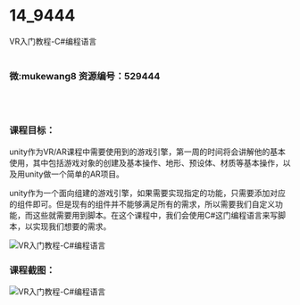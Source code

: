 # 14_9444
VR入门教程-C#编程语言
<br/></br>
<h3>微:mukewang8 资源编号：529444</h3>
<br/></br>
<h3>课程目标：</h3>
<p>unity作为VR/AR课程中需要使用到的游戏引擎，第一周的时间将会讲解他的基本使用，其中包括游戏对象的创建及基本操作、地形、预设体、材质等基本操作，以及用unity做一个简单的AR项目。</p>
<p>unity作为一个面向组建的游戏引擎，如果需要实现指定的功能，只需要添加对应的组件即可。但是现有的组件并不能够满足所有的需求，所以需要我们自定义功能，而这些就需要用到脚本。在这个课程中，我们会使用<a title="查看与 C 相关的文章" target="_blank">C</a>#这门编程语言来写脚本，以实现我们想要的需求。</p>
<p><img src="https://www.ko996.com/wp-content/uploads/img/2019/12/356-66-300x167.jpg" alt="VR入门教程-C#编程语言"></p>
<h3>课程截图：</h3>
<p><img src="https://www.ko996.com/wp-content/uploads/img/2019/12/11111-72.jpg" alt="VR入门教程-C#编程语言"></p>
<p>&nbsp;</p>
